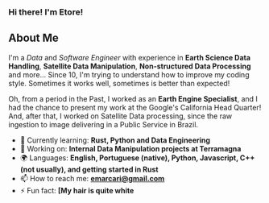 ### Hi there! I'm Etore!

## About Me

I'm a *Data* and *Software Engineer* with experience in **Earth Science Data Handling**, **Satellite Data Manipulation**, **Non-structured Data Processing** and more...
Since 10, I'm trying to understand how to improve my coding style. Sometimes it works well, sometimes is better than expected! 

Oh, from a period in the Past, I worked as an **Earth Engine Specialist**, and I had the chance to present my work at the Google's California Head Quarter!
And, after that, I worked on Satellite Data processing, since the raw ingestion to image delivering in a Public Service in Brazil.

- 🌱 Currently learning: **Rust, Python and Data Engineering**
- 🔭 Working on: **Internal Data Manipulation projects at Terramagna**
- 🌍 Languages: **English, Portuguese (native), Python, Javascript, C++ (not usually), and getting started in Rust**
- 📫 How to reach me: **emarcari@gmail.com**
- ⚡ Fun fact: **[My hair is quite white**
